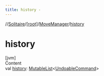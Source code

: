 ```yaml
---
title: history -
---
```

//[Solitaire](../../index.md)/[[root]](../index.md)/[MoveManager](index.md)/[history](history.md)



# history  
[jvm]  
Content  
val [history](history.md): [MutableList](https://kotlinlang.org/api/latest/jvm/stdlib/kotlin.collections/-mutable-list/index.html)<[UndoableCommand](../-undoable-command/index.md)>  



